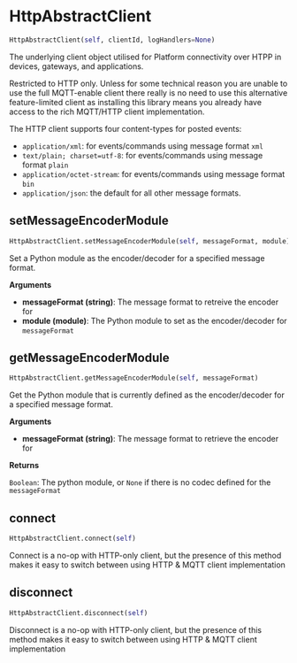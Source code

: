 <h1 id="ibmiotf.HttpAbstractClient">HttpAbstractClient</h1>

```python
HttpAbstractClient(self, clientId, logHandlers=None)
```

The underlying client object utilised for Platform connectivity
over HTPP in devices, gateways, and applications.

Restricted to HTTP only.  Unless for some technical reason
you are unable to use the full MQTT-enable client there really
is no need to use this alternative feature-limited client as
installing this library means you already have access to the
rich MQTT/HTTP client implementation.

The HTTP client supports four content-types for posted events:

- `application/xml`: for events/commands using message format `xml`
- `text/plain; charset=utf-8`: for events/commands using message format `plain`
- `application/octet-stream`: for events/commands using message format `bin`
- `application/json`: the default for all other message formats.

<h2 id="ibmiotf.HttpAbstractClient.setMessageEncoderModule">setMessageEncoderModule</h2>

```python
HttpAbstractClient.setMessageEncoderModule(self, messageFormat, module)
```

Set a Python module as the encoder/decoder for a specified message format.

__Arguments__

- __messageFormat (string)__: The message format to retreive the encoder for
- __module (module)__: The Python module to set as the encoder/decoder for `messageFormat`

<h2 id="ibmiotf.HttpAbstractClient.getMessageEncoderModule">getMessageEncoderModule</h2>

```python
HttpAbstractClient.getMessageEncoderModule(self, messageFormat)
```

Get the Python module that is currently defined as the encoder/decoder for a specified message format.

__Arguments__

- __messageFormat (string)__: The message format to retrieve the encoder for

__Returns__

`Boolean`: The python module, or `None` if there is no codec defined for the `messageFormat`

<h2 id="ibmiotf.HttpAbstractClient.connect">connect</h2>

```python
HttpAbstractClient.connect(self)
```

Connect is a no-op with HTTP-only client, but the presence of this method makes it easy
to switch between using HTTP & MQTT client implementation

<h2 id="ibmiotf.HttpAbstractClient.disconnect">disconnect</h2>

```python
HttpAbstractClient.disconnect(self)
```

Disconnect is a no-op with HTTP-only client, but the presence of this method makes it easy
to switch between using HTTP & MQTT client implementation

